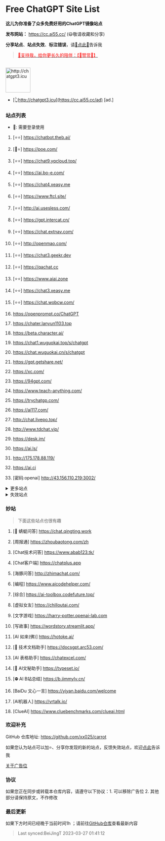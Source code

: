 # Free ChatGPT Site List

**这儿为你准备了众多免费好用的ChatGPT镜像站点**

**发布网站：** https://cc.ai55.cc/   (😃敬请收藏和分享)

**分享站点**、**站点失效**、**标注错误**，请[🌺点此🌺](https://github.com/xx025/carrot/issues)告诉我

> <a href="https://me.ai55.cc/pages/zs" target="_blank"><font color="red">🔗支持我，给你更长久的陪伴：【🧡赞赏🧡】</font></a>

<br/>
<a href="https://cc.ai55.cc/ad" target="_blank"><img src="https://st.ai55.cc/chatgpt3-icu.png" alt="http://chatgpt3.icu" style="height: 80px !important;width: auto !important;" ></a>

- [👆http://chatgpt3.icu](https://cc.ai55.cc/ad) [ad.]


### 站点列表

- 🔑: 需要登录使用

[//]: # (下面是正常的站点)


1. [⭐⭐] https://chatbot.theb.ai/

2. [🔑⭐] https://poe.com/

3. [⭐⭐] https://chat9.yqcloud.top/

4. [⭐⭐] https://ai.bo-e.com/

5. [⭐⭐] https://chat4.xeasy.me

6. [⭐⭐] https://www.ftcl.site/

7. [⭐⭐] http://ai.usesless.com/

8. [⭐⭐] https://gpt.intercat.cn/

9. [⭐⭐] https://chat.extnav.com/

10. [⭐⭐] http://openmao.com/

11. [⭐⭐] https://chat3.geekr.dev

12. [⭐⭐] https://qachat.cc

13. [⭐⭐] https://www.aiai.zone

14. [⭐⭐] https://chat3.xeasy.me

15. [⭐⭐] https://chat.wobcw.com/

16.  https://openprompt.co/ChatGPT

17.  https://chater.lanyun1103.top

18.  https://beta.character.ai/

19.  https://chat1.wuguokai.top/s/chatgpt

20.  https://chat.wuguokai.cn/s/chatgpt

21.  https://gpt.getshare.net/

22.  https://xc.com/

23.  https://94gpt.com/

24.  https://www.teach-anything.com/

25.  https://trychatgp.com/

26.  https://ai117.com/

27.  http://chat.livepo.top/

28.  http://www.tdchat.vip/ 

29.  https://desk.im/

30.  https://ai.ls/

31.  http://175.178.88.119/

32.  https://ai.ci

33. [密码:openai] http://43.156.110.219:3002/ 




<details>
  <summary>更多站点</summary>

- 🔑:需要进行**登录**或需要**密码**
    <br/>
- ⛔:有限地使用**次数**或**字数**，需提供key或进行充值进行服务升级
     <br/>

[//]: # ( &#40;下面是更多的站点&#41;)



1. [🔑] https://builtbyjesse.com/lab
    <br/>

2. [🔑] https://chat.service235.tk/
    <br/>

3. [🔑] https://codenews.cc/chatgpt
    <br/>

4. [🔑] https://www.ohmygpt.com/
    <br/>

5. [🔑] https://www.typingmind.com/
    <br/>

6. [🔑] https://www.bz1y.cn/
    <br/>

7. [🔑] https://chat.alpaca-bi.com/
    <br/>

8. [🔑] https://chat.paoying.net/
    <br/>

9. [🔑] https://chat.eaten.fun/
    <br/>

10. [🔑] https://chat.wxredcover.cn/
    <br/>

11. [⛔] http://newb.site/chatgpt
    <br/>

12. [⛔] https://chat.forchange.cn/
    <br/>

13. [⛔] http://gitopenchina.gitee.io/gpt
    <br/>

14. [⛔] http://gitopenchina.gitee.io/freechatgpt
    <br/>

15. [⛔] https://freechatgpt.chat/
    <br/>

16. [⛔] https://chat.51buygpt.com/
    <br/>

17. [⛔] https://tryai.top/freechat
    <br/>

18. [⛔] https://chatmindai.com/
    <br/>

19. [⛔] https://ai.okmiku.com/chat/
    <br/>

20. [⛔] https://chatforai.com/
    <br/>

21. [⛔] https://chatcat.pages.dev/
    <br/>

22. [⛔] https://ai.yiios.com/
    <br/>

23. [⛔] https://www.chat2ai.cn/
    <br/>

24. [⛔] https://chat.zecoba.cn/
    <br/>

25. [⛔] https://aigcfun.com/
    <br/>



</details>

[//]: # (下面是失效的站点)

<details>
  <summary>失效站点</summary>


1.  https://openai.onenov.cn/
    <br/>

2.  https://chat.yougan.cc/
    <br/>

3.  http://chatai.fyi/
    <br/>

4.  http://chat.apigpt.cn/
    <br/>

5.  https://vip.jjzn.top/
    <br/>

6.  https://chatmate.network/
    <br/>

7.  https://freegpt.one/
    <br/>

8.  https://freechatgpt.lol/
    <br/>

9.  https://fastgpt.app/
    <br/>

10.  https://chat.jingran.vip/
    <br/>

11.  http://itecheasy.com.cn/
    <br/>

12.  https://chatgpt.ddiu.io/
    <br/>

13.  https://chat.aigc-model.com/
    <br/>

14.  https://chatgpt.poshist.cn/
    <br/>

15.  https://www.chatsverse.xyz/
    <br/>

16.  https://ai.v2less.com/
    <br/>

17.  https://chatgpt.h7ml.cn/
    <br/>

18.  https://chat.tgbot.co/
    <br/>

19.  https://chat.ninvfeng.xyz/
    <br/>

20.  https://talk.xiu.ee/
    <br/>

21.  https://chat.sheepig.top/
    <br/>

22.  https://chatgpt.ddiu.me/
    <br/>

23.  https://chatgpt.lcc8.com/
    <br/>

24.  https://chat.uue.me/
    <br/>

25.  http://gpt.mxnf.store/
    <br/>

26.  https://chat.moyunav.com/
    <br/>

27.  https://www.askopenai.cn/
    <br/>

28.  https://gpt.h7ml.cn/
    <br/>

29.  https://askgptai.com/
    <br/>

30.  https://www.aitoolgpt.com/
    <br/>

31.  https://chatapi.qload.cn/
    <br/>

32.  https://chat-gpt.nikong.cn/
    <br/>

33.  https://chatgpt-flutter.h7ml.cn/
    <br/>

34.  https://www.cveoy.com/
    <br/>

35.  https://chat.h7ml.cn/
    <br/>

36.  https://freegpt.cc
    <br/>


</details>

### 妙站

> 下面这些站点也很有趣


1. [🔑 蜻蜓问答] https://chat.qingting.work

2. [周报通] https://zhoubaotong.com/zh

3. [Chat技术问答] https://www.abab123.tk/

4. [Chat客户端] https://chatplus.app

5. [海豚问答] http://zhimachat.com/

6. [编程] https://www.aicodehelper.com/

7. [综合] https://ai-toolbox.codefuture.top/

8. [虚拟女友] https://chilloutai.com/

9. [文字游戏] https://harry-potter.openai-lab.com

10. [写故事] https://wordstory.streamlit.app/

11. [AI 如来(佛)] https://hotoke.ai/

12. [🔑 技术文档助手] https://docsgpt.arc53.com/

13. [AI 表格助手] https://chatexcel.com/

14. [🔑 AI文秘助手] https://typeset.io/

15. [⛔ AI B站总结] https://b.jimmylv.cn/

16. [BaiDu 文心一言] https://yiyan.baidu.com/welcome

17. [AI机器人] https://vrtalk.io/

18. [ClueAI] https://www.cluebenchmarks.com/clueai.html



### 欢迎补充

GitHub 仓库地址: https://github.com/xx025/carrot

如果您认为站点可以加⭐、分享你发现的新的站点，反馈失效站点，欢迎[点此](https://github.com/xx025/carrot/issues)告诉我


[关于广告位](https://github.com/xx025/carrot/wiki)

### 协议

如果您正在同步或转载本仓库内容，请遵守以下协议：1. 可以移除广告位 2. 其他部分请保持原文，不作修改

### 最后更新

如果下方时间已经晚于当前时间1h ；请前往[GitHub仓库](https://github.com/xx025/carrot)查看最新内容

>Last synced:BeiJingT 2023-03-27 01:41:12

